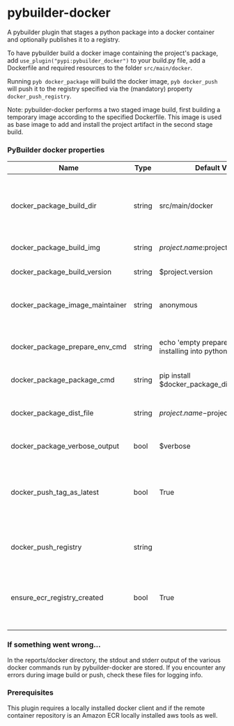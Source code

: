 # pybuilder-docker
A pybuilder plugin that stages a python package into a docker container and optionally publishes it to a registry.

To have pybuilder build a docker image containing the project's package, add `use_plugin("pypi:pybuilder_docker")` to your build.py file, add a Dockerfile and required resources to the folder `src/main/docker`.

Running `pyb docker_package` will build the docker image, `pyb docker_push` will push it to the registry specified via the (mandatory) property `docker_push_registry`.

Note: pybuilder-docker performs a two staged image build, first building a temporary image according to the specified Dockerfile. This image is used as base image to add and install the project artifact in the second stage build. 

### PyBuilder docker properties

Name | Type | Default Value | Description
-- | -- | -- | --
docker_package_build_dir | string | src/main/docker| Directory where (first stage) Dockerfile and it's resources are located
docker_package_build_img | string | $project.name:$project.version| Name of final image
docker_package_build_version| string | $project.version| Version of docker image
docker_package_image_maintainer| string| anonymous| Maintainer information for docker image
docker_package_prepare_env_cmd| string | echo 'empty prepare_env_cmd installing into python'| Command to prepare environment before installation
docker_package_package_cmd| string | pip install $docker_package_dist_file | Installation command
docker_package_dist_file | string | $project.name-$project.version.tar.gz | The project's artifact to add to the container
docker_package_verbose_output|bool| $verbose| TODO: not used yet
docker_push_tag_as_latest|bool|True| Shall docker image be pushed with 'latest' tag as well (in addition to project version)?
docker_push_registry| string | <none>| Mandatory registry to push image to
ensure_ecr_registry_created|bool|True| If repository is an Amazon ECR repo, should registry be created?

### If something went wrong...
In the reports/docker directory, the stdout and stderr output of the various docker commands run by pybuilder-docker are stored. If you encounter any errors during image build or push, check these files for logging info.

### Prerequisites
This plugin requires a locally installed docker client and if the remote container repository is an Amazon ECR locally installed aws tools as well.


